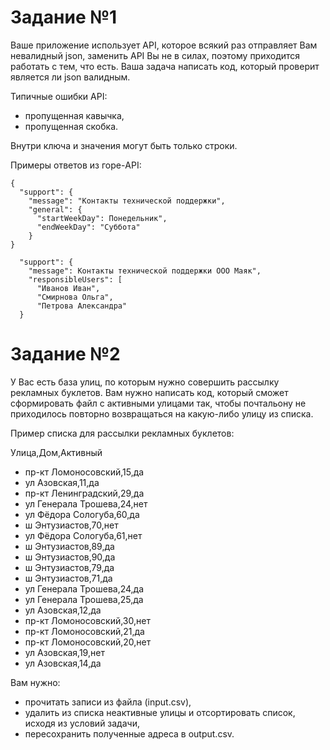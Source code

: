 # Задание №1

Ваше приложение использует API, которое всякий раз отправляет Вам невалидный json, заменить API Вы не в силах, поэтому приходится работать с тем, что есть.
Ваша задача написать код, который проверит является ли json валидным.

Типичные ошибки API:
- пропущенная кавычка,
- пропущенная скобка.

Внутри ключа и значения могут быть только строки.

Примеры ответов из горе-API:
```
{
  "support": {
    "message": "Контакты технической поддержки",
    "general": {
      "startWeekDay": Понедельник",
      "endWeekDay": "Суббота"
    }
}
```
```
  "support": {
    "message": Контакты технической поддержки ООО Маяк",
    "responsibleUsers": [
      "Иванов Иван",
      "Смирнова Ольга",
      "Петрова Александра"
  }
```

# Задание №2

У Вас есть база улиц, по которым нужно совершить рассылку рекламных буклетов. Вам нужно написать код, который сможет сформировать файл с активными улицами так, чтобы почтальону не приходилось повторно возвращаться на какую-либо улицу из списка.

Пример списка для рассылки рекламных буклетов:

Улица,Дом,Активный
* пр-кт Ломоносовский,15,да
* ул Азовская,11,да
* пр-кт Ленинградский,29,да
* ул Генерала Трошева,24,нет
* ул Фёдора Сологуба,60,да
* ш Энтузиастов,70,нет
* ул Фёдора Сологуба,61,нет
* ш Энтузиастов,89,да
* ш Энтузиастов,90,да
* ш Энтузиастов,79,да
* ш Энтузиастов,71,да
* ул Генерала Трошева,24,да
* ул Генерала Трошева,25,да
* ул Азовская,12,да
* пр-кт Ломоносовский,30,нет
* пр-кт Ломоносовский,21,да
* пр-кт Ломоносовский,20,нет
* ул Азовская,19,нет
* ул Азовская,14,да

Вам нужно:
- прочитать записи из файла (input.csv),
- удалить из списка неактивные улицы и отсортировать список, исходя из условий задачи,
- пересохранить полученные адреса в output.csv.
